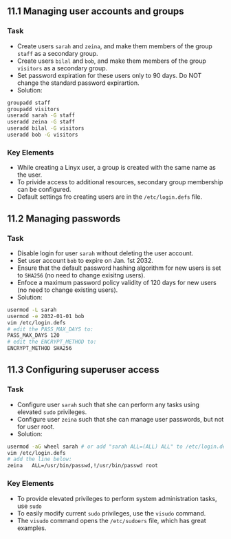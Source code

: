 ## 11.1 Managing user accounts and groups
### Task
- Create users `sarah` and `zeina`, and make them members of the group `staff` as a secondary group.
- Create users `bilal` and `bob`, and make them members of the group `visitors` as a secondary group.
- Set password expiration for these users only to 90 days. Do NOT change the standard password expirartion.
- Solution:

```bash
groupadd staff
groupadd visitors
useradd sarah -G staff
useradd zeina -G staff
useradd bilal -G visitors
useradd bob -G visitors
```
### Key Elements
- While creating a Linyx user, a group is created with the same name as the user.
- To privide access to additional resources, secondary group membership can be configured.
- Default settings fro creating users are in the `/etc/login.defs` file.

## 11.2 Managing passwords
### Task
- Disable login for user `sarah` without deleting the user account.
- Set user account `bob` to expire on Jan. 1st 2032.
- Ensure that the default password hashing algorithm for new users is set to `SHA256` (no need to change exisitng users).
- Enfoce a maximum password policy validity of 120 days for new users (no need to change existing users).
- Solution:
```bash
usermod -L sarah
usermod -e 2032-01-01 bob
vim /etc/login.defs
# edit the PASS_MAX_DAYS to:
PASS_MAX_DAYS 120
# edit the ENCRYPT_METHOD to:
ENCRYPT_METHOD SHA256
```

## 11.3 Configuring superuser access
### Task
- Configure user `sarah` such that she can perform any tasks using elevated `sudo` privileges.
- Configure user `zeina` such that she can manage user passwords, but not for user root.
- Solution:

```bash
usermod -aG wheel sarah # or add "sarah ALL=(ALL) ALL" to /etc/login.defs
vim /etc/login.defs
# add the line below:
zeina   ALL=/usr/bin/passwd,!/usr/bin/passwd root
```

### Key Elements
- To provide elevated privileges to perform system administration tasks, use `sudo`
- To easily modify current `sudo` privileges, use the `visudo` command.
- The `visudo` command opens the `/etc/sudoers` file, which has great examples.